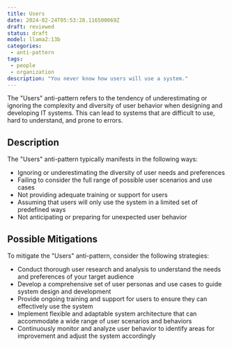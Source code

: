 ```yaml
---
title: Users
date: 2024-02-24T05:53:28.116500069Z
draft: reviewed
status: draft
model: llama2:13b
categories: 
 - anti-pattern
tags: 
 - people
 - organization 
description: "You never know how users will use a system."
---
```


The "Users" anti-pattern refers to the tendency of underestimating or ignoring the complexity and diversity of user behavior when designing and developing IT systems. This can lead to systems that are difficult to use, hard to understand, and prone to errors.

Description
-----------

The "Users" anti-pattern typically manifests in the following ways:

* Ignoring or underestimating the diversity of user needs and preferences
* Failing to consider the full range of possible user scenarios and use cases
* Not providing adequate training or support for users
* Assuming that users will only use the system in a limited set of predefined ways
* Not anticipating or preparing for unexpected user behavior

Possible Mitigations
-------------------

To mitigate the "Users" anti-pattern, consider the following strategies:

* Conduct thorough user research and analysis to understand the needs and preferences of your target audience
* Develop a comprehensive set of user personas and use cases to guide system design and development
* Provide ongoing training and support for users to ensure they can effectively use the system
* Implement flexible and adaptable system architecture that can accommodate a wide range of user scenarios and behaviors
* Continuously monitor and analyze user behavior to identify areas for improvement and adjust the system accordingly